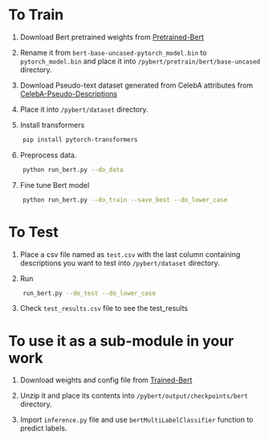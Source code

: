 # To Train 

1. Download Bert pretrained weights from [Pretrained-Bert](https://s3.amazonaws.com/models.huggingface.co/bert/bert-base-uncased-pytorch_model.bin) 

2. Rename it from `bert-base-uncased-pytorch_model.bin` to `pytorch_model.bin` and place it into `/pybert/pretrain/bert/base-uncased` directory.

3. Download Pseudo-text dataset generated from CelebA attributes from [CelebA-Pseudo-Descriptions](https://drive.google.com/file/d/1tJHFDdvmugWAAcVR_84QZ61tXBB8QBPs/view)

4. Place it into `/pybert/dataset` directory.

5. Install transformers
```bash
    pip install pytorch-transformers
```

6. Preprocess data.
```bash
    python run_bert.py --do_data
```

7. Fine tune Bert model
```bash
    python run_bert.py --do_train --save_best --do_lower_case
```



# To Test

1. Place a csv file named as `test.csv` with the last column containing descriptions you want to test into `/pybert/dataset` directory.

2. Run
```bash
    run_bert.py --do_test --do_lower_case
```

3. Check `test_results.csv` file to see the test_results



# To use it as a sub-module in your work

1. Download weights and config file from [Trained-Bert](https://drive.google.com/drive/folders/1Y0ViCkgwaEbLHt_ESzKOjDiISNjXsy3r?usp=sharing) 

2. Unzip it and place its contents into `/pybert/output/checkpoints/bert` directory.

3. Import `inference.py` file and use `bertMultiLabelClassifier` function to predict labels.
